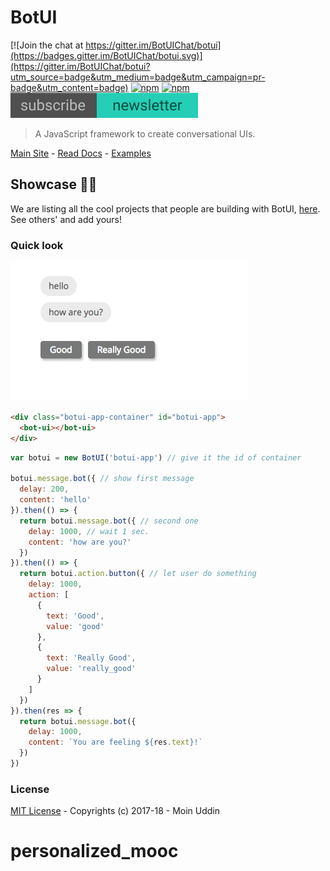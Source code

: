# BotUI

[![Join the chat at https://gitter.im/BotUIChat/botui](https://badges.gitter.im/BotUIChat/botui.svg)](https://gitter.im/BotUIChat/botui?utm_source=badge&utm_medium=badge&utm_campaign=pr-badge&utm_content=badge) [![npm](https://img.shields.io/npm/v/botui.svg?style=flat-square)](https://www.npmjs.com/package/botui) [![npm](https://img.shields.io/npm/dm/botui.svg?style=flat-square)](https://www.npmjs.com/package/botui) [![newsletter](newsletter.svg)](https://tinyletter.com/moinhq)

> A JavaScript framework to create conversational UIs.


[Main Site](https://botui.org) - [Read Docs](https://docs.botui.org) - [Examples](https://github.com/moinism/botui-examples)

## Showcase 🎇✨

We are listing all the cool projects that people are building with BotUI, [here](https://github.com/botui/botui/blob/master/Showcase.md). See others' and add yours!

### Quick look

![preview](preview.png)

```html
<div class="botui-app-container" id="botui-app">
  <bot-ui></bot-ui>
</div>
```

```javascript
var botui = new BotUI('botui-app') // give it the id of container

botui.message.bot({ // show first message
  delay: 200,
  content: 'hello'
}).then(() => {
  return botui.message.bot({ // second one
    delay: 1000, // wait 1 sec.
    content: 'how are you?'
  })
}).then(() => {
  return botui.action.button({ // let user do something
    delay: 1000,
    action: [
      {
        text: 'Good',
        value: 'good'
      },
      {
        text: 'Really Good',
        value: 'really_good'
      }
    ]
  })
}).then(res => {
  return botui.message.bot({
    delay: 1000,
    content: `You are feeling ${res.text}!`
  })
})
```


### License

[MIT License](https://github.com/moinism/botui/blob/master/LICENSE) - Copyrights (c) 2017-18 - Moin Uddin
# personalized_mooc
